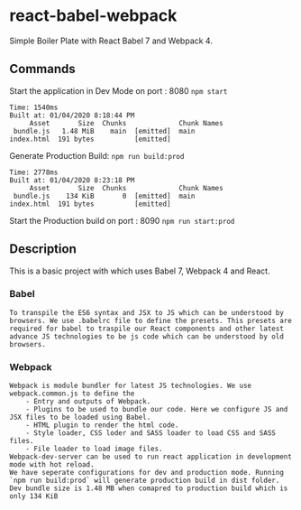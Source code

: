 # react-babel-webpack
Simple Boiler Plate with React Babel 7 and Webpack 4. 

## Commands 

Start the application in Dev Mode on port : 8080
`npm start`

```
Time: 1540ms
Built at: 01/04/2020 8:18:44 PM
     Asset       Size  Chunks             Chunk Names
 bundle.js   1.48 MiB    main  [emitted]  main
index.html  191 bytes          [emitted]
```

Generate Production Build:
`npm run build:prod`

```
Time: 2778ms
Built at: 01/04/2020 8:23:18 PM
     Asset       Size  Chunks             Chunk Names
 bundle.js    134 KiB       0  [emitted]  main       
index.html  191 bytes          [emitted]
```

Start the Production build on port : 8090
`npm run start:prod`

## Description

This is a basic project with which uses Babel 7, Webpack 4 and React.

### Babel
    To transpile the ES6 syntax and JSX to JS which can be understood by browsers. We use .babelrc file to define the presets. This presets are required for babel to traspile our React components and other latest advance JS technologies to be js code which can be understood by old browsers.

### Webpack
    Webpack is module bundler for latest JS technologies. We use webpack.common.js to define the 
        - Entry and outputs of Webpack.
        - Plugins to be used to bundle our code. Here we configure JS and JSX files to be loaded using Babel.
        - HTML plugin to render the html code.
        - Style loader, CSS loder and SASS loader to load CSS and SASS files.
        - File loader to load image files.
    Webpack-dev-server can be used to run react application in development mode with hot reload. 
    We have seperate configurations for dev and production mode. Running `npm run build:prod` will generate production build in dist folder. 
    Dev bundle size is 1.48 MB when comapred to production build which is only 134 KiB